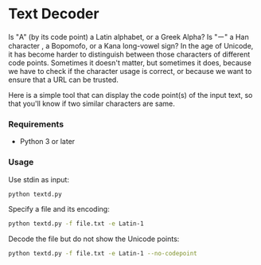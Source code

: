 # Text Decoder

Is "А" (by its code point) a Latin alphabet, or a Greek Alpha?
Is "ー" a Han character , a Bopomofo, or a Kana long-vowel sign?
In the age of Unicode, it has become harder to distinguish between those characters of different code points.
Sometimes it doesn't matter, but sometimes it does, because we have to check if the character usage is correct, or because we want to ensure that a URL can be trusted.

Here is a simple tool that can display the code point(s) of the input text, so that you'll know if two similar characters are same.

### Requirements

+ Python 3 or later

### Usage

Use stdin as input:
```sh
python textd.py
```
Specify a file and its encoding:
```sh
python textd.py -f file.txt -e Latin-1
```
Decode the file but do not show the Unicode points:
```sh
python textd.py -f file.txt -e Latin-1 --no-codepoint
```

